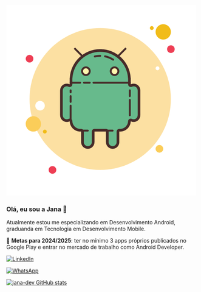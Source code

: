 ![ilustração logo android](./androidgit.png)

### Olá, eu sou a Jana 👋

Atualmente estou me especializando em Desenvolvimento Android, graduanda em Tecnologia em Desenvolvimento Mobile.

🔭 **Metas para 2024/2025**: ter no mínimo 3 apps próprios publicados no Google Play e entrar no mercado de trabalho como Android Developer.

[![LinkedIn](https://img.shields.io/badge/-Linkedin-0e76a8?style=flat-square&logo=Linkedin&logoColor=white)](https://www.linkedin.com/in/janainaktdev/)

[![WhatsApp](https://img.shields.io/badge/-WhatsApp-25d366?style=flat-square&labelColor=25d366&logo=whatsapp&logoColor=white)](https://wa.me/5541998244791?text=Ol%C3%A1%2C%20peguei%20seu%20n%C3%BAmero%20no%20github%2C%20podemos%20conversar%3F)

[![jana-dev GitHub stats](https://github-readme-stats.vercel.app/api?username=jana-dev)](https://github.com/anuraghazra/github-readme-stats)
